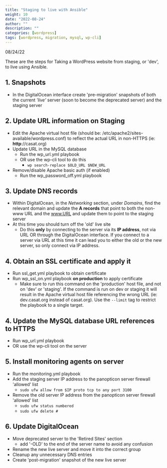 ```yaml
---
title: "Staging to live with Ansible"
weight: 10
date: "2022-08-24"
author: ""
description: ""
categories: [wordpress]
tags: [wordpress, migration, mysql, wp-cli]
---
```

08/24/22

These are the steps for Taking a WordPress website from staging, or 'dev', to live using Ansible.

## 1. Snapshots
- In the DigitalOcean interface create 'pre-migration' snapshots of both the current *'live'* server (soon to become the deprecated server) and the staging server

## 2. Update URL information on Staging
- Edit the Apache virtual host file (should be: /etc/apache2/sites-available/wordpress.conf) to reflect the actual URL in non-HTTPS (ie: **http**://casat.org)
- Update URL in the MySQL database
    - Run the wp_url.yml playbook
    - OR use the wp-cli tool to do this
        - ```wp search-replace $OLD_URL $NEW_URL```
- Remove/disable Apache basic auth (if enabled)
    - Run the wp_password_off.yml playbook

## 3. Update DNS records
- Within DigitalOcean, in the *Networking* section, under *Domains*, find the relevant domain and update the **A records** that point to both the non-www URL and the www.URL and update them to point to the staging server
- At this time you should turn off the 'old' live site
    - Do this **only** by connecting to the server via its **IP address**, not via URL OR through the DigitalOcean interface. If you connect to a server via URL at this time it can lead you to either the old or the new server, so only connect via IP address.

## 4. Obtain an SSL certificate and apply it
- Run ssl_get.yml playbook to obtain certificate
- Run wp_ssl_on.yml playbook **on production** to apply certificate
    - Make sure to run this command on the 'production' host file, and not on 'dev' or 'staging'. If the command is run on dev or staging it will result in the Apache virtual host file referencing the wrong URL (ie: dev.casat.org instead of casat.org). Use the ```--limit``` tag to restrict the playbook to a single target.

## 4. Update the MySQL database URL references to HTTPS
- Run wp_url.yml playbook
- OR use the wp-cli tool on the server

## 5. Install monitoring agents on server
- Run the monitoring.yml playbook
- Add the staging server IP address to the panopticon server firewall 'allowed' list
    - ```sudo ufw allow from $IP proto tcp to any port 3100```
- Remove the old server IP address from the panopticon server firewall 'allowed' list
    - ```sudo ufw status numbered```
    - ```sudo ufw delete #```

## 6. Update DigitalOcean
- Move deprecated server to the 'Retired Sites' section
    - add '-OLD' to the end of the server name to avoid any confusion
- Rename the new live server and move it into the correct group
- Cleanup any unnecessary DNS entries
- Create 'post-migration' snapshot of the new live server